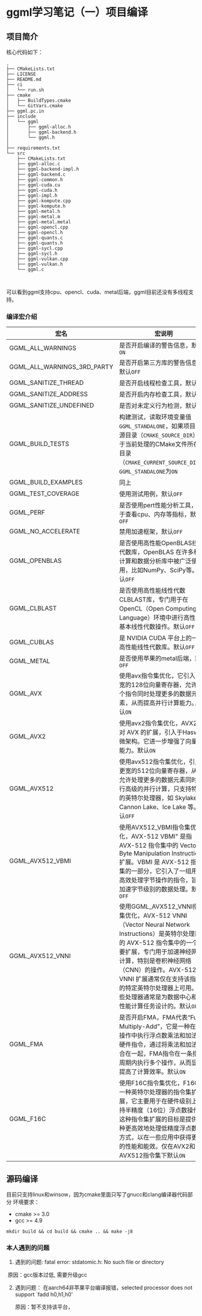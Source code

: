 # ggml学习笔记（一）项目编译

## 项目简介

核心代码如下：

```
.
├── CMakeLists.txt
├── LICENSE
├── README.md
├── ci
│   └── run.sh
├── cmake
│   ├── BuildTypes.cmake
│   └── GitVars.cmake
├── ggml.pc.in
├── include
│   └── ggml
│       ├── ggml-alloc.h
│       ├── ggml-backend.h
│       └── ggml.h
│
├── requirements.txt
└── src
    ├── CMakeLists.txt
    ├── ggml-alloc.c
    ├── ggml-backend-impl.h
    ├── ggml-backend.c
    ├── ggml-common.h
    ├── ggml-cuda.cu
    ├── ggml-cuda.h
    ├── ggml-impl.h
    ├── ggml-kompute.cpp
    ├── ggml-kompute.h
    ├── ggml-metal.h
    ├── ggml-metal.m
    ├── ggml-metal.metal
    ├── ggml-opencl.cpp
    ├── ggml-opencl.h
    ├── ggml-quants.c
    ├── ggml-quants.h
    ├── ggml-sycl.cpp
    ├── ggml-sycl.h
    ├── ggml-vulkan.cpp
    ├── ggml-vulkan.h
    └── ggml.c



```

可以看到ggml支持cpu、opencl、cuda、metal后端，ggml目前还没有多线程支持。

### 编译宏介绍

| 宏名                        | 宏说明                                                       |
| --------------------------- | ------------------------------------------------------------ |
| GGML_ALL_WARNINGS           | 是否开启编译的警告信息，默认`ON`                             |
| GGML_ALL_WARNINGS_3RD_PARTY | 是否开启第三方库的警告信息，默认`OFF`                        |
| GGML_SANITIZE_THREAD        | 是否开启线程检查工具，默认`OFF`                              |
| GGML_SANITIZE_ADDRESS       | 是否开启内存检查工具，默认`OFF`                              |
| GGML_SANITIZE_UNDEFINED     | 是否对未定义行为检测，默认`OFF`                              |
| GGML_BUILD_TESTS            | 构建测试，读取环境变量值`GGML_STANDALONE`，如果项目的根源目录（`CMAKE_SOURCE_DIR`）等于当前处理的CMake文件所在的目录（`CMAKE_CURRENT_SOURCE_DIR`），`GGML_STANDALONE`为`ON` |
| GGML_BUILD_EXAMPLES         | 同上                                                         |
| GGML_TEST_COVERAGE          | 使用测试用例，默认`OFF`                                      |
| GGML_PERF                   | 是否使用pert性能分析工具，用于查看cpu、内存等指标，默认`OFF` |
| GGML_NO_ACCELERATE          | 禁用加速框架，默认`OFF`                                      |
| GGML_OPENBLAS               | 是否使用高性能OpenBLAS线性代数库，OpenBLAS 在许多科学计算和数据分析库中被广泛使用，比如NumPy、SciPy等。默认`OFF` |
| GGML_CLBLAST                | 是否使用高性能线性代数CLBLAST库，专门用于在OpenCL（Open Computing Language）环境中进行高性能的基本线性代数操作。默认`OFF` |
| GGML_CUBLAS                 | 是 NVIDIA CUDA 平台上的一个高性能线性代数库。默认`OFF`       |
| GGML_METAL                  | 是否使用苹果的metal后端，默认`OFF`                           |
| GGML_AVX                    | 使用avx指令集优化，它引入了更宽的128位向量寄存器，允许单个指令同时处理更多的数据元素，从而提高并行计算能力。，默认`ON` |
| GGML_AVX2                   | 使用avx2指令集优化，AVX2 是对 AVX 的扩展，引入于Haswell微架构。它进一步增强了向量化能力。默认`ON` |
| GGML_AVX512                 | 使用avx512指令集优化，引入了更宽的512位向量寄存器，从而允许处理更多的数据元素同时进行高级的并行计算，只支持特定的英特尔处理器，如 Skylake、Cannon Lake、Ice Lake 等。默认`OFF` |
| GGML_AVX512_VBMI            | 使用AVX512_VBMI指令集优化，AVX-512 VBMI" 是指 AVX-512 指令集中的 Vector Byte Manipulation Instructions 扩展。VBMI 是 AVX-512 指令集的一部分，它引入了一组用于高效处理字节操作的指令，旨在加速字节级别的数据处理。默认`OFF` |
| GGML_AVX512_VNNI            | 使用GGML_AVX512_VNNI指令集优化，AVX-512 VNNI（Vector Neural Network Instructions）是英特尔处理器上的 AVX-512 指令集中的一个重要扩展，专门用于加速神经网络计算，特别是卷积神经网络（CNN）的操作。AVX-512 VNNI 扩展通常仅在支持该指令集的特定英特尔处理器上可用。这些处理器通常是为数据中心和高性能计算任务设计的。默认`OFF` |
| GGML_FMA                    | 是否开启FMA，FMA代表“Fused Multiply-Add”，它是一种在单个操作中执行浮点数乘法和加法的硬件指令，通过将乘法和加法结合在一起，FMA指令在一条指令周期内执行多个操作，从而显著提高了计算效率。默认`ON` |
| GGML_F16C                   | 使用F16C指令集优化，F16C 是一种英特尔处理器的指令集扩展，它主要用于在硬件级别上支持半精度（16位）浮点数操作。这种指令集扩展的目标是提供一种更高效地处理低精度浮点数的方式，以在一些应用中获得更好的性能和能效。仅在AVX2和AVX512指令集下默认`ON` |



## 源码编译

目前只支持linux和winsow，因为cmake里面只写了gnucc和clang编译器代码部分
环境要求：

* cmake >= 3.0
* gcc >= 4.9

```
mkdir build && cd build && cmake .. && make -j8
```

###  本人遇到的问题

1. 遇到的问题: fatal error: stdatomic.h: No such file or directory

​	原因：gcc版本过低,  需要升级gcc



2. 遇到问题： 在aarch64非苹果平台编译报错，selected processor does not support `fadd h0,h1,h0'

   原因：暂不支持该平台，